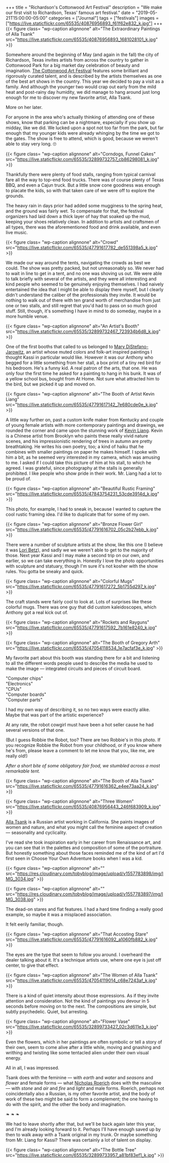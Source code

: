 +++
title = "Richardson's Cottonwood Art Festival"
description = "We make our first visit to Richardson, Texas' famous art festival."
date = "2019-05-21T15:00:00-05:00"
categories = ["Journal"]
tags = ["festivals"]
images = ["https://live.staticflickr.com/65535/40876956893_f61f62e832_k.jpg"]
+++
{{< figure class= "wp-caption alignnone" alt="The Extraordinary Paintings of Alla Tsank" src="https://live.staticflickr.com/65535/40876956893_1681028101_k.jpg" >}}

Somewhere around the beginning of May (and again in the fall) the city of Richardson, Texas invites artists from across the country to gather in Cottonwood Park for a big market day celebration of beauty and imagination. [The Cottonwood Art Festival](https://www.cottonwoodartfestival.com) features some brilliant and rigorously curated talent, and is described by the artists themselves as one of the best art shows in the country. This year we decided to pay a visit as a family. And although the younger two would crap out early from the mild heat and post-rainy day humidity, we did manage to hang around just long enough for me to discover my new favorite artist, Alla Tsank.

More on her later.
<!--more-->

For anyone in the area who's actually thinking of attending one of these shows, know that parking can be a nightmare, especially if you show up midday, like we did. We lucked upon a spot not too far from the park, but far enough that my younger kids were already whinging by the time we got to the gates. The show is free to attend, which is good, because we weren't able to stay very long. 🙄

{{< figure class= "wp-caption alignnone" alt="Corndogs, Funnel Cakes" src="https://live.staticflickr.com/65535/32899732757_cb86298081_k.jpg" >}}
           
Thankfully there were plenty of food stalls, ranging from typical carnival fare all the way to top-end food trucks. There was of course plenty of Texas BBQ, and even a Cajun truck. But a little snow cone goodness was enough to placate the kids, so with that taken care of we were off to explore the grounds.

The heavy rain in days prior had added some mugginess to the spring heat, and the ground was fairly wet. To compensate for that, the festival organizers had laid down a thick layer of hay that soaked up the mud, keeping your shoes relatively clean. In addition to artists and craftsmen of all types, there was the aforementioned food and drink available, and even live music.

{{< figure class= "wp-caption alignnone" alt="Crowd" src="https://live.staticflickr.com/65535/47791617782_de551398a5_k.jpg" >}}

We made our way around the tents, navigating the crowds as best we could. The show was pretty packed, but not unreasonably so. We never had to wait in line to get in a tent, and no one was shoving us out. We were able to talk briefly with several of the artists, and they were all interesting and kind people who seemed to be genuinely enjoying themselves. I had naively entertained the idea that I might be able to display there myself, but I clearly didn't understand the caliber of the professionals they invite. It would be nothing to walk out of there with ten grand worth of merchandise from just one or two stalls, and still regret that you'd had to pass on so much good stuff. Still, though, it's something I have in mind to do someday, maybe in a more humble venue. 
           
{{< figure class= "wp-caption alignnone" alt="An Artist's Booth" src="https://live.staticflickr.com/65535/32899732467_723934b6d8_k.jpg" >}}
           
One of the first booths that called to us belonged to [Mary DiStefano-Jarowitz](https://www.cottonwoodartfestival.com/project/mary-distefano-jarowitz/), an artist whose muted colors and folk-art inspired paintings I thought Kassi in particular would like. However it was our Anthony who begged for a little something from her stall, a box print of a tiny red bird for his bedroom. He's a funny kid. A real patron of the arts, that one. He was only four the first time he asked for a painting to hang in his bunk. It was of a yellow school bus, bought from At Home. Not sure what attracted him to the bird, but we picked it up and moved on. 

{{< figure class= "wp-caption alignnone" alt="The Booth of Artist Kevin Liang" src="https://live.staticflickr.com/65535/47791617142_7e680cde0e_k.jpg" >}}

A little way further on, past a custom knife maker from Kentucky and couple of young female artists with more contemporary paintings and drawings, we rounded the corner and came upon the stunning work of [Kevin Liang](https://www.cottonwoodartfestival.com/project/kevin-liang/). Kevin is a Chinese artist from Brooklyn who paints these really vivid nature scenes, and his impressionistic rendering of trees in autumn are pretty breathtaking. He writes his own poetry, too; a kind of haiku that he combines with smaller paintings on paper he makes himself. I spoke with him a bit, as he seemed very interested in my camera, which was amusing to me. I asked if I could take this picture of him at his stall, to which he agreed. I was grateful, since photography at the stalls is generally prohibited. I like people who show pride in their work. Mr. Liang had a lot to be proud of.

{{< figure class= "wp-caption alignnone" alt="Beautiful Rustic Framing" src="https://live.staticflickr.com/65535/47843754231_53cde3914d_k.jpg" >}}

This photo, for example, I had to sneak in, because I wanted to capture the cool rustic framing idea. I'd like to duplicate that for some of my own.

{{< figure class= "wp-caption alignnone" alt="Bronze Flower Girl" src="https://live.staticflickr.com/65535/47791616702_05c2b27ebb_k.jpg" >}}

There were a number of sculpture artists at the show, like this one (I believe it was [Lori Betz](https://www.cottonwoodartfestival.com/project/lori-betz/)), and sadly we we weren't able to get to the majority of those. Next year Kassi and I may make a second trip on our own, and earlier, so we can take everything in. Honestly I love the photo opportunities with sculpture and statuary, though I'm sure it's not kosher with the show rules. You gotta be sneaky and quick.

{{< figure class= "wp-caption alignnone" alt="Colorful Mugs" src="https://live.staticflickr.com/65535/47791617272_5b1755d297_k.jpg" >}}

The craft stands were fairly cool to look at. Lots of surprises like these colorful mugs. There was one guy that did custom kaleidoscopes, which Anthony got a real kick out of. 

{{< figure class= "wp-caption alignnone" alt="Rockets and Rayguns" src="https://live.staticflickr.com/65535/47791617592_7b161e8240_k.jpg" >}}
           
{{< figure class= "wp-caption alignnone" alt="The Booth of Gregory Arth" src="https://live.staticflickr.com/65535/47054118534_1e7acfaf3e_k.jpg" >}}

My favorite part about this booth was standing there for a bit and listening to all the different words people used to describe the media he used to make the image — integrated circuits and pieces of circuit board. 

"Computer chips"<br>
"Electronics"<br>
"CPUs"<br>
"Computer boards"<br>
"Computer parts"

I had my own way of describing it, so no two ways were exactly alike. Maybe that was part of the artistic experience? 

At any rate, the robot cowgirl must have been a hot seller cause he had several versions of that one. 

(But I guess Robbie the Robot, too? There are two Robbie's in this photo. If you recognize Robbie the Robot from your childhood, or if you know where he's from, please leave a comment to let me know that you, like me, are really old!)

*After a short bite of some obligatory fair food, we stumbled across a most remarkable tent.*

{{< figure class= "wp-caption alignnone" alt="The Booth of Alla Tsank" src="https://live.staticflickr.com/65535/47791616362_e4ee73aa24_k.jpg" >}}

{{< figure class= "wp-caption alignnone" alt="Three Women" src="https://live.staticflickr.com/65535/40876956443_246f683909_k.jpg" >}}

[Alla Tsank](https://www.cottonwoodartfestival.com/project/alla-tsank/) is a Russian artist working in California. She paints images of women and nature, and what you might call the feminine aspect of creation — seasonality and cyclicality. 

I've read she took inspiration early in her career from Renaissance art, and you can see that in the palettes and composition of some of the portraiture. But honestly something about those faces reminded me of the kind of art I'd first seen in Choose Your Own Adventure books when I was a kid. 

{{< figure class= "wp-caption alignnone" alt="" src="https://res.cloudinary.com/tobyblog/image/upload/v1557783898/img/IMG_3034.jpg" >}}

{{< figure class= "wp-caption alignnone" alt="" src="https://res.cloudinary.com/tobyblog/image/upload/v1557783897/img/IMG_3038.jpg" >}}

The dead-on stares and flat features. I had a hard time finding a really good example, so maybe it was a misplaced association. 

It felt eerily familiar, though.  

{{< figure class= "wp-caption alignnone" alt="That Accosting Stare" src="https://live.staticflickr.com/65535/47791616092_a1060fb882_k.jpg" >}}

The eyes are the type that seem to follow you around. I overheard the dealer talking about it. It's a technique artists use, where one eye is just off center, to give that effect. 

{{< figure class= "wp-caption alignnone" alt="The Women of Alla Tsank" src="https://live.staticflickr.com/65535/47054119014_c68e7243af_k.jpg" >}}
           
There is a kind of quiet intensity about those expressions. As if they invite attention and consideration. Not the kind of paintings you devour in 5 seconds before moving on to the next. The compositions are simple, but subtly psychedelic. Quiet, but arresting. 

{{< figure class= "wp-caption alignnone" alt="Flower Vase" src="https://live.staticflickr.com/65535/32899733427_02c3d611e3_k.jpg" >}}

Even the flowers, which in her paintings are often symbolic or tell a story of their own, seem to come alive after a little while, moving and gnashing and writhing and twisting like some tentacled alien under their own visual energy. 

All in all, I was impressed. 

Tsank does with the feminine — with *earth* and *water* and *seasons* and *flower* and female forms — what [Nicholas Roerich](https://www.google.com/search?q=Nicholas+Roerich&source=lnms&tbm=isch&sa=X&ved=0ahUKEwjw6orO1a3iAhVQXq0KHYL_Bf0Q_AUIDigB&biw=1280&bih=714) does with the masculine — with *stone* and *air* and *fire* and *light* and male forms. Roerich, perhaps not coincidentally also a Russian, is my other favorite artist, and the body of work of these two might be said to form a complement; the one having to do with the spirit, and the other the body and imagination. 

❧ ❧ ❧

We had to leave shortly after that, but we'll be back again later this year, and I'm already looking forward to it. Perhaps I'll have enough saved up by then to walk away with a Tsank original in my trunk. Or maybe something from Mr. Liang for Kassi? There was certainly a lot of talent on display. 




{{< figure class= "wp-caption alignnone" alt="The Bottle Tree" src="https://live.staticflickr.com/65535/32899733957_a81bf83ef1_k.jpg" >}}
